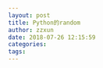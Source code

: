 ```yaml
---
layout: post
title: Python的random
author: zzxun
date: 2018-07-26 12:15:59
categories:
tags:
---
```

